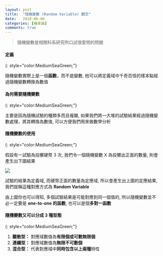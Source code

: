 ```yaml
---
layout: post
title:  "隨機變數 (Random Variable) 觀念"
date:   2018-06-06
categories: [機率論]
comments: true
---
```


> 隨機變數是相關科系研究所口試很愛問的問題

#### 定義
{: style="color:MediumSeaGreen;"}

隨機變數實際上是一個<b>函數</b>，而不是變數, 他可以將定義域中千奇百怪的樣本點經過隨機變數轉換為數值

#### 為何需要隨機變數
{: style="color:MediumSeaGreen;"}

主要是因為隨機試驗的種類多而且複雜, 如果我們將一大堆的試驗結果經過隨機變數處理，將其轉換為數值, 可以方便我們用來做數學分析

#### 隨機變數的使用
{: style="color:MediumSeaGreen;"}

假設有一試驗為投擲硬幣 3 次, 我們令一個隨機變數 X 為投擲出正面的數量, 則會產生出下圖結果

![](https://i.imgur.com/8EPs6Ol.png)

試驗的結果為定義域, 而硬幣正面的數量為定應域, 所以會產生出上圖的定應結果, 我們就稱這種對應方式為 <b>Random Variable</b>

由上圖你也可以得知, 多個試驗結果是可能對應到同一個值的, 所以隨機變數並不必一定要是 **one-to-one 的函數**, 也可以是個**多對一函數**

#### 隨機變數又可以分成 3 種型態
{: style="color:MediumSeaGreen;"}

1. <b>離散型：</b> 對應域數值為**有限個或可數無限個**
2. <b>連續型：</b> 對應域數值為**無限不可數個**
3. <b>混合型：</b> 代表對應域中**同時包含以上兩種**特性
